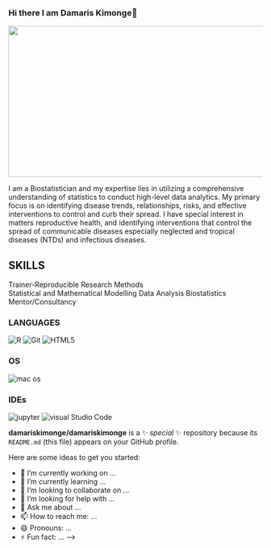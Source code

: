 ### Hi there I am Damaris Kimonge👋


<div align ="center">
  <img src= "https://media.giphy.com/media/l378c04F2fjeZ7vH2/giphy.gif" width="600" height="300"/>
</div>

I am a Biostatistician and my expertise lies in utilizing a comprehensive understanding of statistics to conduct high-level data analytics. My primary focus is on identifying disease trends, relationships, risks, and effective interventions to control and curb their spread. I have special interest in matters reproductive health, and identifying interventions that control the spread of communicable diseases especially neglected and tropical diseases (NTDs) and infectious diseases.

## SKILLS
Trainer-Reproducible Research Methods  
Statistical and Mathematical Modelling 
Data Analysis 
Biostatistics Mentor/Consultancy 

### LANGUAGES
![R](https://img.shields.io/badge/R-B0C4DE?style=for-the-badge&logo=r&logoColor=LightSteelBlue)
![Git](https://img.shields.io/badge/Git-B0C4DE?style=for-the-badge&logo=git&logoColor=LightSteelBlue)
![HTML5](https://img.shields.io/badge/HTML5-B0C4DE?style=for-the-badge&logo=html5&logoColor=LightSteelBlue)

### OS
![mac os](https://img.shields.io/badge/mac%20os-000000?style=for-the-badge&logo=apple&logoColor=white)

### IDEs
![jupyter](https://img.shields.io/badge/Jupyter-orange?style=for-the-badge&logo=jupyter&logoColor=turquoise)
![visual Studio Code](https://img.shields.io/badge/Visual%20Studio%20Code-blue?style=for-the-badge&logo=visual-studio-code)


**damariskimonge/damariskimonge** is a ✨ _special_ ✨ repository because its `README.md` (this file) appears on your GitHub profile.

Here are some ideas to get you started:

- 🔭 I’m currently working on ...
- 🌱 I’m currently learning ...
- 👯 I’m looking to collaborate on ...
- 🤔 I’m looking for help with ...
- 💬 Ask me about ...
- 📫 How to reach me: ...
- 😄 Pronouns: ...
- ⚡ Fun fact: ...
-->
